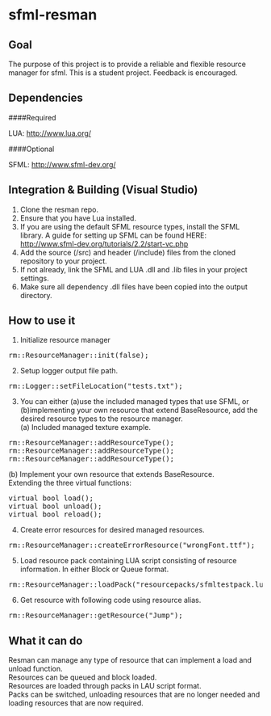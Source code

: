 sfml-resman
===========

Goal
----

The purpose of this project is to provide a reliable and flexible resource manager for sfml. This is a student project. 
Feedback is encouraged.

Dependencies
----

####Required

LUA: http://www.lua.org/

####Optional

SFML: http://www.sfml-dev.org/

Integration & Building (Visual Studio)
----
1. Clone the resman repo.
2. Ensure that you have Lua installed.
3. If you are using the default SFML resource types, install the SFML library. A guide for setting up SFML can be found HERE: http://www.sfml-dev.org/tutorials/2.2/start-vc.php
4. Add the source (/src) and header (/include) files from the cloned repository to your project.
5. If not already, link the SFML and LUA .dll and .lib files in your project settings.
6. Make sure all dependency .dll files have been copied into the output directory.

How to use it
----
1. Initialize resource manager
<pre>rm::ResourceManager::init(false);</pre>
2. Setup logger output file path.
<pre>rm::Logger::setFileLocation("tests.txt");</pre>
3. You can either (a)use the included managed types that use SFML, or (b)implementing your own resource that extend BaseResource, add the desired resource types to the resource manager. <br>
(a) Included managed texture example.
<pre>rm::ResourceManager::addResourceType<rm::ManagedTexture>();
rm::ResourceManager::addResourceType<rm::ManagedSound>();
rm::ResourceManager::addResourceType<rm::ManagedFont>();</pre>
(b) Implement your own resource that extends BaseResource.<br>
    Extending the three virtual functions:
<pre>virtual bool load();
virtual bool unload();
virtual bool reload();</pre>
4. Create error resources for desired managed resources. 
<pre>rm::ResourceManager::createErrorResource<rm::ManagedFont>("wrongFont.ttf");</pre>
5. Load resource pack containing LUA script consisting of resource information. In either Block or Queue format. 
<pre>rm::ResourceManager::loadPack("resourcepacks/sfmltestpack.lua", rm::LoadMode::Block);</pre>
6. Get resource with following code using resource alias.
<pre>rm::ResourceManager::getResource<rm::ManagedSound>("Jump");</pre>

What it can do
----
Resman can manage any type of resource that can implement a load and unload function.<br>
Resources can be queued and block loaded. <br>
Resources are loaded through packs in LAU script format. <br>
Packs can be switched, unloading resources that are no longer needed and loading resources that are now required.
